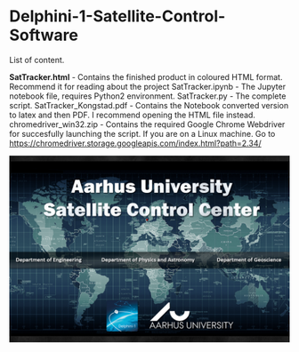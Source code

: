 # Delphini-1-Satellite-Control-Software

List of content.

<b>SatTracker.html</b> - Contains the finished product in coloured HTML format. Recommend it for reading about the project
SatTracker.ipynb - The Jupyter notebook file, requires Python2 environment.
SatTracker.py - The complete script.
SatTracker_Kongstad.pdf - Contains the Notebook converted version to latex and then PDF. I recommend opening the HTML file instead.
chromedriver_win32.zip - Contains the required Google Chrome Webdriver for succesfully launching the script. If you are on a Linux machine. Go to https://chromedriver.storage.googleapis.com/index.html?path=2.34/


![Alt text](https://github.com/Kongstad/Delphini-1-Satellite-Control-Software/blob/master/Splash_Delphini1.png "Optional title")


